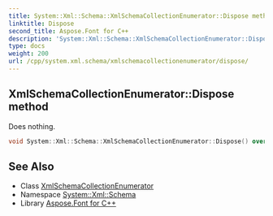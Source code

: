 ```yaml
---
title: System::Xml::Schema::XmlSchemaCollectionEnumerator::Dispose method
linktitle: Dispose
second_title: Aspose.Font for C++
description: 'System::Xml::Schema::XmlSchemaCollectionEnumerator::Dispose method. Does nothing in C++.'
type: docs
weight: 200
url: /cpp/system.xml.schema/xmlschemacollectionenumerator/dispose/
---
```

## XmlSchemaCollectionEnumerator::Dispose method


Does nothing.

```cpp
void System::Xml::Schema::XmlSchemaCollectionEnumerator::Dispose() override
```

## See Also

* Class [XmlSchemaCollectionEnumerator](../)
* Namespace [System::Xml::Schema](../../)
* Library [Aspose.Font for C++](../../../)

